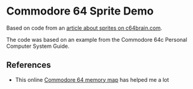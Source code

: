 Commodore 64 Sprite Demo
========================

Based on code from an [article about sprites on c64brain.com](https://www.c64brain.com/graphics/commodore-64-sprites/).

The code was based on an example from the Commodore 64c Personal Computer System Guide.


References
----------

* This online [Commodore 64 memory map](https://sta.c64.org/cbm64mem.html) has helped me a lot
